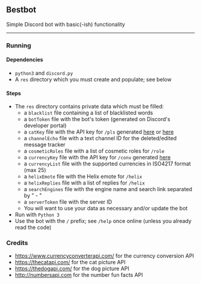 ## Bestbot
Simple Discord bot with basic(-ish) functionality

---
### Running
#### Dependencies
* `python3` and `discord.py`
* A `res` directory which you must create and populate; see below
#### Steps
* The `res` directory contains private data which must be filled:
    * a `blacklist` file containing a list of blacklisted words
    * a `botToken` file with the bot's token (generated on Discord's developer portal)
    * a `catKey` file with the API key for `/pls` generated [here](https://thecatapi.com/) or [here](https://thedogapi.com/)
    * a `channelEcho` file with a text channel ID for the deleted/edited message tracker
    * a `cosmeticRoles` file with a list of cosmetic roles for `/role`
    * a `currencyKey` file with the API key for `/conv` generated [here](https://www.currencyconverterapi.com/)
    * a `currencyList` file with the supported currencies in ISO4217 format (max 25)
    * a `helixEmote` file with the Helix emote for `/helix`
    * a `helixReplies` file with a list of replies for `/helix`
    * a `searchEngines` file with the engine name and search link separated by " - "
    * a `serverToken` file with the server ID
    * You will want to use your data as necessary and/or update the bot
* Run with `Python 3`
* Use the bot with the `/` prefix; see `/help` once online (unless you already read the code)

### Credits
* https://www.currencyconverterapi.com/ for the currency conversion API
* https://thecatapi.com/ for the cat picture API
* https://thedogapi.com/ for the dog picture API
* http://numbersapi.com for the number fun facts API

